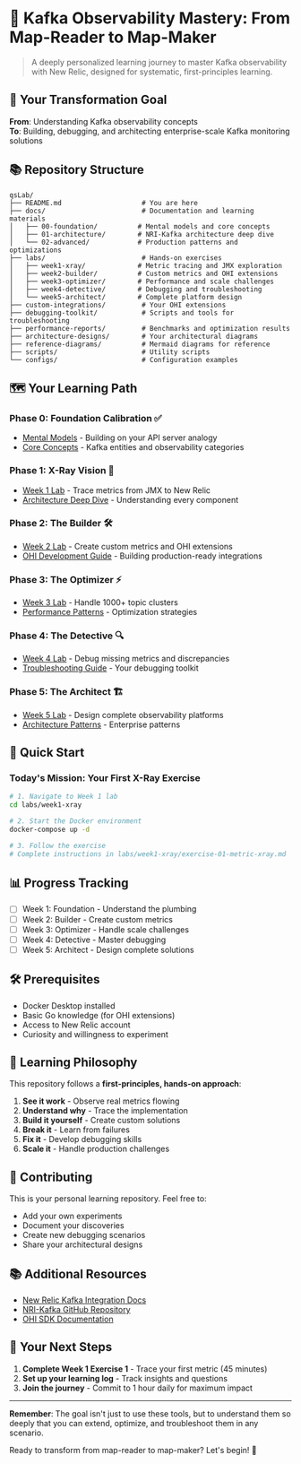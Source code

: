 # 🚀 Kafka Observability Mastery: From Map-Reader to Map-Maker

> A deeply personalized learning journey to master Kafka observability with New Relic, designed for systematic, first-principles learning.

## 🎯 Your Transformation Goal

**From**: Understanding Kafka observability concepts  
**To**: Building, debugging, and architecting enterprise-scale Kafka monitoring solutions

## 📚 Repository Structure

```
qsLab/
├── README.md                    # You are here
├── docs/                        # Documentation and learning materials
│   ├── 00-foundation/          # Mental models and core concepts
│   ├── 01-architecture/        # NRI-Kafka architecture deep dive
│   └── 02-advanced/            # Production patterns and optimizations
├── labs/                        # Hands-on exercises
│   ├── week1-xray/             # Metric tracing and JMX exploration
│   ├── week2-builder/          # Custom metrics and OHI extensions
│   ├── week3-optimizer/        # Performance and scale challenges
│   ├── week4-detective/        # Debugging and troubleshooting
│   └── week5-architect/        # Complete platform design
├── custom-integrations/         # Your OHI extensions
├── debugging-toolkit/           # Scripts and tools for troubleshooting
├── performance-reports/         # Benchmarks and optimization results
├── architecture-designs/        # Your architectural diagrams
├── reference-diagrams/          # Mermaid diagrams for reference
├── scripts/                     # Utility scripts
└── configs/                     # Configuration examples
```

## 🗺️ Your Learning Path

### Phase 0: Foundation Calibration ✅
- [Mental Models](docs/00-foundation/mental-models.md) - Building on your API server analogy
- [Core Concepts](docs/00-foundation/core-concepts.md) - Kafka entities and observability categories

### Phase 1: X-Ray Vision 🔬
- [Week 1 Lab](labs/week1-xray/README.md) - Trace metrics from JMX to New Relic
- [Architecture Deep Dive](docs/01-architecture/nri-kafka-architecture.md) - Understanding every component

### Phase 2: The Builder 🛠️
- [Week 2 Lab](labs/week2-builder/README.md) - Create custom metrics and OHI extensions
- [OHI Development Guide](docs/02-advanced/ohi-development.md) - Building production-ready integrations

### Phase 3: The Optimizer ⚡
- [Week 3 Lab](labs/week3-optimizer/README.md) - Handle 1000+ topic clusters
- [Performance Patterns](docs/02-advanced/performance-patterns.md) - Optimization strategies

### Phase 4: The Detective 🔍
- [Week 4 Lab](labs/week4-detective/README.md) - Debug missing metrics and discrepancies
- [Troubleshooting Guide](debugging-toolkit/README.md) - Your debugging toolkit

### Phase 5: The Architect 🏗️
- [Week 5 Lab](labs/week5-architect/README.md) - Design complete observability platforms
- [Architecture Patterns](architecture-designs/README.md) - Enterprise patterns

## 🚀 Quick Start

### Today's Mission: Your First X-Ray Exercise

```bash
# 1. Navigate to Week 1 lab
cd labs/week1-xray

# 2. Start the Docker environment
docker-compose up -d

# 3. Follow the exercise
# Complete instructions in labs/week1-xray/exercise-01-metric-xray.md
```

## 📊 Progress Tracking

- [ ] Week 1: Foundation - Understand the plumbing
- [ ] Week 2: Builder - Create custom metrics  
- [ ] Week 3: Optimizer - Handle scale challenges
- [ ] Week 4: Detective - Master debugging
- [ ] Week 5: Architect - Design complete solutions

## 🛠️ Prerequisites

- Docker Desktop installed
- Basic Go knowledge (for OHI extensions)
- Access to New Relic account
- Curiosity and willingness to experiment

## 📖 Learning Philosophy

This repository follows a **first-principles, hands-on approach**:

1. **See it work** - Observe real metrics flowing
2. **Understand why** - Trace the implementation
3. **Build it yourself** - Create custom solutions
4. **Break it** - Learn from failures
5. **Fix it** - Develop debugging skills
6. **Scale it** - Handle production challenges

## 🤝 Contributing

This is your personal learning repository. Feel free to:
- Add your own experiments
- Document your discoveries
- Create new debugging scenarios
- Share your architectural designs

## 📚 Additional Resources

- [New Relic Kafka Integration Docs](https://docs.newrelic.com/docs/infrastructure/host-integrations/host-integrations-list/kafka/kafka-integration/)
- [NRI-Kafka GitHub Repository](https://github.com/newrelic/nri-kafka)
- [OHI SDK Documentation](https://github.com/newrelic/infra-integrations-sdk)

## 🎯 Your Next Steps

1. **Complete Week 1 Exercise 1** - Trace your first metric (45 minutes)
2. **Set up your learning log** - Track insights and questions
3. **Join the journey** - Commit to 1 hour daily for maximum impact

---

**Remember**: The goal isn't just to use these tools, but to understand them so deeply that you can extend, optimize, and troubleshoot them in any scenario.

Ready to transform from map-reader to map-maker? Let's begin! 🚀
